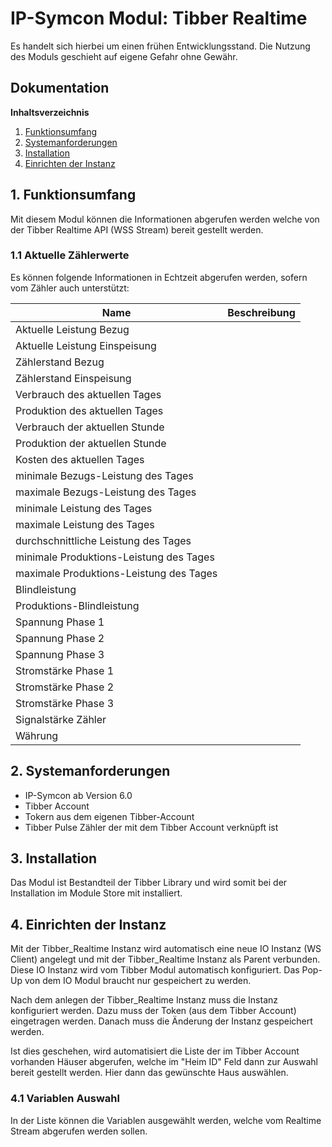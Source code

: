 # IP-Symcon Modul: Tibber Realtime
 
Es handelt sich hierbei um einen frühen Entwicklungsstand.
Die Nutzung des Moduls geschieht auf eigene Gefahr ohne Gewähr.

## Dokumentation

**Inhaltsverzeichnis**

1. [Funktionsumfang](#1-funktionsumfang) 
2. [Systemanforderungen](#2-systemanforderungen)
3. [Installation](#3-installation)
4. [Einrichten der Instanz](#4-einrichten-der-instanz)

## 1. Funktionsumfang

Mit diesem Modul können die Informationen abgerufen werden welche von der Tibber Realtime API (WSS Stream) bereit gestellt werden.

### 1.1 Aktuelle Zählerwerte
Es können folgende Informationen in Echtzeit abgerufen werden, sofern vom Zähler auch unterstützt:

Name     | Beschreibung
-------- | ------------------
Aktuelle Leistung Bezug |
Aktuelle Leistung Einspeisung |
Zählerstand Bezug |
Zählerstand Einspeisung |
Verbrauch des aktuellen Tages |
Produktion des aktuellen Tages |
Verbrauch der aktuellen Stunde |
Produktion der aktuellen Stunde |
Kosten des aktuellen Tages |
minimale Bezugs-Leistung des Tages |
maximale Bezugs-Leistung des Tages |
minimale Leistung des Tages |
maximale Leistung des Tages |
durchschnittliche Leistung des Tages |
minimale Produktions-Leistung des Tages |
maximale Produktions-Leistung des Tages |
Blindleistung |
Produktions-Blindleistung  |
Spannung Phase 1 |
Spannung Phase 2 |
Spannung Phase 3 |
Stromstärke Phase 1 |
Stromstärke Phase 2 |
Stromstärke Phase 3 |
Signalstärke Zähler |
Währung |

## 2. Systemanforderungen
- IP-Symcon ab Version 6.0
- Tibber Account
- Tokern aus dem eigenen Tibber-Account
- Tibber Pulse Zähler der mit dem Tibber Account verknüpft ist


## 3. Installation

Das Modul ist Bestandteil der Tibber Library und wird somit bei der Installation im Module Store mit installiert.

## 4. Einrichten der Instanz

Mit der Tibber_Realtime Instanz wird automatisch eine neue IO Instanz (WS Client) angelegt und mit der Tibber_Realtime Instanz als Parent verbunden.
Diese IO Instanz wird vom Tibber Modul automatisch konfiguriert. Das Pop-Up von dem IO Modul braucht nur gespeichert zu werden.

Nach dem anlegen der Tibber_Realtime Instanz muss die Instanz konfiguriert werden.
Dazu muss der Token (aus dem Tibber Account) eingetragen werden. Danach muss die Änderung der Instanz gespeichert werden.

Ist dies geschehen, wird automatisiert die Liste der im Tibber Account vorhanden Häuser abgerufen, welche im "Heim ID" Feld dann zur Auswahl bereit gestellt werden.
Hier dann das gewünschte Haus auswählen.

### 4.1 Variablen Auswahl
In der Liste können die Variablen ausgewählt werden, welche vom Realtime Stream abgerufen werden sollen.

